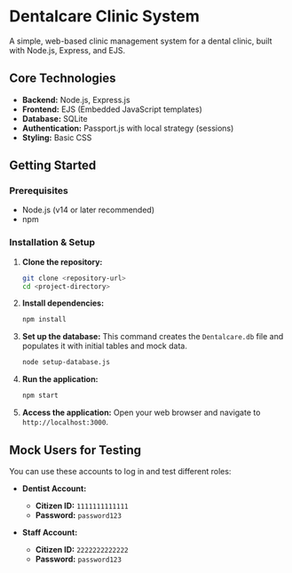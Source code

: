 # Dentalcare Clinic System

A simple, web-based clinic management system for a dental clinic, built with Node.js, Express, and EJS.

## Core Technologies

*   **Backend:** Node.js, Express.js
*   **Frontend:** EJS (Embedded JavaScript templates)
*   **Database:** SQLite
*   **Authentication:** Passport.js with local strategy (sessions)
*   **Styling:** Basic CSS

## Getting Started

### Prerequisites

*   Node.js (v14 or later recommended)
*   npm

### Installation & Setup

1.  **Clone the repository:**
    ```bash
    git clone <repository-url>
    cd <project-directory>
    ```

2.  **Install dependencies:**
    ```bash
    npm install
    ```

3.  **Set up the database:**
    This command creates the `Dentalcare.db` file and populates it with initial tables and mock data.
    ```bash
    node setup-database.js
    ```

4.  **Run the application:**
    ```bash
    npm start
    ```

5.  **Access the application:**
    Open your web browser and navigate to `http://localhost:3000`.

## Mock Users for Testing

You can use these accounts to log in and test different roles:

*   **Dentist Account:**
    *   **Citizen ID:** `1111111111111`
    *   **Password:** `password123`

*   **Staff Account:**
    *   **Citizen ID:** `2222222222222`
    *   **Password:** `password123`
